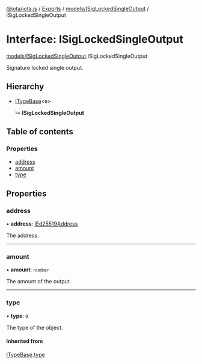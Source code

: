 [@iota/iota.js](../README.md) / [Exports](../modules.md) / [models/ISigLockedSingleOutput](../modules/models_isiglockedsingleoutput.md) / ISigLockedSingleOutput

# Interface: ISigLockedSingleOutput

[models/ISigLockedSingleOutput](../modules/models_isiglockedsingleoutput.md).ISigLockedSingleOutput

Signature locked single output.

## Hierarchy

- [ITypeBase](models_itypebase.itypebase.md)<``0``\>

  ↳ **ISigLockedSingleOutput**

## Table of contents

### Properties

- [address](models_isiglockedsingleoutput.isiglockedsingleoutput.md#address)
- [amount](models_isiglockedsingleoutput.isiglockedsingleoutput.md#amount)
- [type](models_isiglockedsingleoutput.isiglockedsingleoutput.md#type)

## Properties

### address

• **address**: [IEd25519Address](models_ied25519address.ied25519address.md)

The address.

___

### amount

• **amount**: `number`

The amount of the output.

___

### type

• **type**: ``0``

The type of the object.

#### Inherited from

[ITypeBase](models_itypebase.itypebase.md).[type](models_itypebase.itypebase.md#type)
